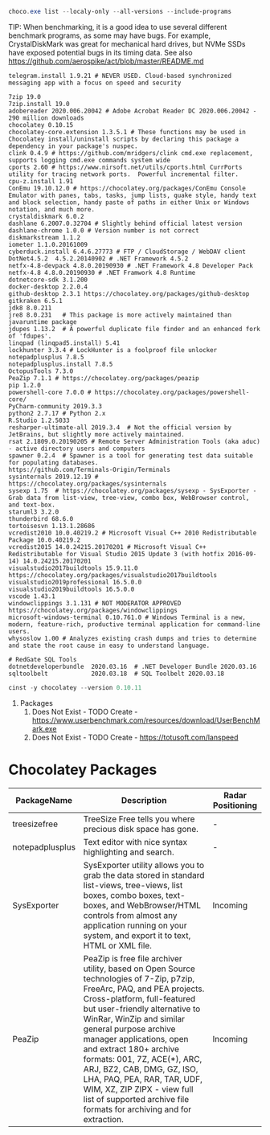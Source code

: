 ```powershell
choco.exe list --localy-only --all-versions --include-programs
```
TIP: When benchmarking, it is a good idea to use several different benchmark programs, as some may have bugs. For example, CrystalDiskMark was great for mechanical hard drives, but NVMe SSDs have exposed potential bugs in its timing data. See also https://github.com/aerospike/act/blob/master/README.md

    telegram.install 1.9.21 # NEVER USED. Cloud-based synchronized messaging app with a focus on speed and security
    
    7zip 19.0
    7zip.install 19.0
    adobereader 2020.006.20042 # Adobe Acrobat Reader DC 2020.006.20042 - 290 million downloads
    chocolatey 0.10.15
    chocolatey-core.extension 1.3.5.1 # These functions may be used in Chocolatey install/uninstall scripts by declaring this package a dependency in your package's nuspec.
    clink 0.4.9 # https://github.com/mridgers/clink cmd.exe replacement, supports logging cmd.exe commands system wide
    cports 2.60 # https://www.nirsoft.net/utils/cports.html CurrPorts utility for tracing network ports.  Powerful incremental filter.
    cpu-z.install 1.91
    ConEmu 19.10.12.0 # https://chocolatey.org/packages/ConEmu Console Emulator with panes, tabs, tasks, jump lists, quake style, handy text and block selection, handy paste of paths in either Unix or Windows notation, and much more.
    crystaldiskmark 6.0.2
    dashlane 6.2007.0.32704 # Slightly behind official latest version
    dashlane-chrome 1.0.0 # Version number is not correct
    diskmarkstream 1.1.2
    iometer 1.1.0.20161009
    cyberduck.install 6.4.6.27773 # FTP / CloudStorage / WebDAV client
    DotNet4.5.2  4.5.2.20140902 # .NET Framework 4.5.2
    netfx-4.8-devpack 4.8.0.20190930 # .NET Framework 4.8 Developer Pack
    netfx-4.8 4.8.0.20190930 # .NET Framwork 4.8 Runtime
    dotnetcore-sdk 3.1.200
    docker-desktop 2.2.0.4
    github-desktop 2.3.1 https://chocolatey.org/packages/github-desktop
    gitkraken 6.5.1
    jdk8 8.0.211
    jre8 8.0.231   # This package is more actively maintained than javaruntime package
    jdupes 1.13.2  # A powerful duplicate file finder and an enhanced fork of 'fdupes'.
    linqpad (linqpad5.install) 5.41
    lockhunter 3.3.4 # LockHunter is a foolproof file unlocker
    notepadplusplus 7.8.5
    notepadplusplus.install 7.8.5
    OctopusTools 7.3.0
    PeaZip 7.1.1 # https://chocolatey.org/packages/peazip
    pip 1.2.0
    powershell-core 7.0.0 # https://chocolatey.org/packages/powershell-core/
    PyCharm-community 2019.3.3
    python2 2.7.17 # Python 2.x
    R.Studio 1.2.5033
    resharper-ultimate-all 2019.3.4  # Not the official version by JetBrains, but slightly more actively maintained.
    rsat 2.1809.0.20190205 # Remote Server Administration Tools (aka aduc) - active directory users and computers
    spawner 0.2.4  # Spawner is a tool for generating test data suitable for populating databases.
    https://github.com/Terminals-Origin/Terminals
    sysinternals 2019.12.19 #  https://chocolatey.org/packages/sysinternals
    sysexp 1.75  # https://chocolatey.org/packages/sysexp - SysExporter - Grab data from list-view, tree-view, combo box, WebBrowser control, and text-box.
    staruml3 3.2.0
    thunderbird 68.6.0
    tortoisesvn 1.13.1.28686
    vcredist2010 10.0.40219.2 # Microsoft Visual C++ 2010 Redistributable Package 10.0.40219.2
    vcredist2015 14.0.24215.20170201 # Microsoft Visual C++ Redistributable for Visual Studio 2015 Update 3 (with hotfix 2016-09-14) 14.0.24215.20170201
    visualstudio2017buildtools 15.9.11.0 https://chocolatey.org/packages/visualstudio2017buildtools
    visualstudio2019professional 16.5.0.0
    visualstudio2019buildtools 16.5.0.0
    vscode 1.43.1
    windowclippings 3.1.131 # NOT MODERATOR APPROVED https://chocolatey.org/packages/windowclippings
    microsoft-windows-terminal 0.10.761.0 # Windows Terminal is a new, modern, feature-rich, productive terminal application for command-line users. 
    whysoslow 1.00 # Analyzes existing crash dumps and tries to determine and state the root cause in easy to understand language.
    
    # RedGate SQL Tools
    dotnetdeveloperbundle  2020.03.16  # .NET Developer Bundle 2020.03.16
    sqltoolbelt            2020.03.18  # SQL Toolbelt 2020.03.18
```powershell
cinst -y chocolatey --version 0.10.11
```


1. Packages
   1. Does Not Exist - TODO Create - https://www.userbenchmark.com/resources/download/UserBenchMark.exe
   2. Does Not Exist - TODO Create - https://totusoft.com/lanspeed
   
# Chocolatey Packages
| PackageName | Description | Radar Positioning |
| ----------- | ----------- | ----------------- |
| treesizefree | TreeSize Free tells you where precious disk space has gone. | - |
| notepadplusplus | Text editor with nice syntax highlighting and search. | - |
| SysExporter | SysExporter utility allows you to grab the data stored in standard list-views, tree-views, list boxes, combo boxes, text-boxes, and WebBrowser/HTML controls from almost any application running on your system, and export it to text, HTML or XML file. | Incoming |
| PeaZip | PeaZip is free file archiver utility, based on Open Source technologies of 7-Zip, p7zip, FreeArc, PAQ, and PEA projects.<br/>Cross-platform, full-featured but user-friendly alternative to WinRar, WinZip and similar general purpose archive manager applications, open and extract 180+ archive formats: 001, 7Z, ACE(\*), ARC, ARJ, BZ2, CAB, DMG, GZ, ISO, LHA, PAQ, PEA, RAR, TAR, UDF, WIM, XZ, ZIP ZIPX - view full list of supported archive file formats for archiving and for extraction. | Incoming |
